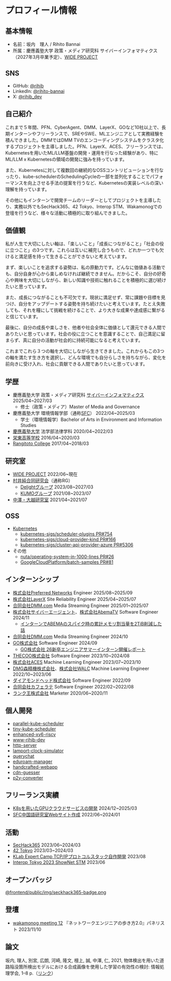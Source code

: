# プロフィール情報

## 基本情報

- 名前：坂内　理人 / Rihito Bannai
- 所属：慶應義塾大学 政策・メディア研究科 サイバーインフォマティクス（2027年3月卒業予定）、[WIDE PROJECT](https://www.wide.ad.jp/)

## SNS

- GitHub: [@rihib](https://github.com/rihib)
- LinkedIn: [@rihito-bannai](https://www.linkedin.com/in/rihito-bannai/)
- X: [@rihib_dev](https://x.com/rihib_dev)

## 自己紹介

これまで５年間、PFN、CyberAgent、DMM、LayerX、GOなど10社以上で、長期インターンやフリーランスで、SREやSWE、MLエンジニアとして実務経験を積んできました。DMMではDMM TVのエンコーディングシステムをクラスタ化するプロジェクトを主導しました。PFN、LayerX、ACES、フリーランスでは、Kubernetesを用いたML/LLM基盤の開発・運用を行なった経験があり、特にML/LLM x Kubernetesの領域の開発に強みを持っています。

また、Kubernetesに対して複数回の継続的なOSSコントリビューションを行なったり、kube-schedulerのSchedulingCycleの一部を並列化することでパフォーマンスを向上させる手法の提案を行うなど、Kubernetesの実装レベルの深い理解を持っています。

その他にもインターンで開発チームのリーダーとしてプロジェクトを主導したり、実務以外でもSecHack365、42 Tokyo、Interop STM、Wakamonogでの登壇を行うなど、様々な活動に積極的に取り組んできました。

## 価値観

私が人生で大切にしたい軸は、「楽しいこと」「成長につながること」「社会の役に立つこと」の3つです。これらは互いに補完し合うもので、どれか一つでも欠けると満足感を持って生きることができないと考えています。

まず、楽しいことを追求する姿勢は、私の原動力です。どんなに価値ある活動でも、自分自身が心から楽しめなければ継続できません。だからこそ、自分の好奇心や興味を大切にしながら、新しい知識や技術に触れることを積極的に選び続けたいと思っています。

また、成長につながることも不可欠です。現状に満足せず、常に課題や目標を見つけ、自分をアップデートする姿勢を持ち続けたいと考えています。たとえ失敗しても、それを糧にして挑戦を続けることで、より大きな成果や達成感に繋がると信じています。

最後に、自分の成長や楽しさを、他者や社会全体に価値として還元できる人間でありたいと思っています。社会の役に立つことを意識することで、自己満足に留まらず、真に自分の活動が社会的に持続可能になると考えています。

これまでこれら３つの軸を大切にしながら生きてきました。これからもこの3つの軸を満たす生き方を選択し、どんな環境でも自分らしさを持ちながら、変化を前向きに受け入れ、社会に貢献できる人間でありたいと思っています。

## 学歴

- 慶應義塾大学 政策・メディア研究科 [サイバーインフォマティクス](https://www.sfc.keio.ac.jp/academics/gsmg/program/ci.html) 2025/04~2027/03
  - 修士（政策・メディア）Master of Media and Governance
- 慶應義塾大学 環境情報学部（通称[SFC](https://www.sfc.keio.ac.jp/)） 2022/04~2025/03
  - 学士（環境情報学）Bachelor of Arts in Environment and Information Studies
- [慶應義塾大学](https://www.keio.ac.jp/) 法学部法律学科 2020/04~2022/03
- [栄東高等学校](https://www.sakaehigashi.ed.jp/) 2016/04~2020/03
- [Rangitoto College](https://www.rangitoto.school.nz/) 2017/04~2018/03

## 研究室

- [WIDE PROJECT](https://www.wide.ad.jp/) 2022/06~現在
- [村井純合同研究会](https://rg.sfc.keio.ac.jp/)（通称RG）
  - [Delightグループ](https://delight.sfc.wide.ad.jp/) 2023/08~2027/03
  - [KUMOグループ](https://delight.sfc.wide.ad.jp/ja/news/20230927_announcement_of_reforming_delight) 2021/08~2023/07
- [中澤・大越研究室](https://www.jn.sfc.keio.ac.jp/) 2021/04~2021/07

## OSS

- [Kubernetes](https://github.com/search?q=org%3Akubernetes+org%3Akubernetes-sigs+org%3Akubernetes-csi+org%3Akubernetes-client+is%3Apr+author%3Arihib+&type=pullrequests&query=org%3Akubernetes+org%3Akubernetes-sigs+org%3Akubernetes-csi+org%3Akubernetes-client+is%3Apr+author%3Arihib+)
  - [kubernetes-sigs/scheduler-plugins PR#754](https://github.com/kubernetes-sigs/scheduler-plugins/pull/754)
  - [kubernetes-sigs/cloud-provider-kind PR#166](https://github.com/kubernetes-sigs/cloud-provider-kind/pull/166)
  - [kubernetes-sigs/cluster-api-provider-azure PR#5306](https://github.com/kubernetes-sigs/cluster-api-provider-azure/pull/5306)
- その他
  - [nuta/operating-system-in-1000-lines PR#26](https://github.com/nuta/operating-system-in-1000-lines/pull/26)
  - [GoogleCloudPlatform/batch-samples PR#81](https://github.com/GoogleCloudPlatform/batch-samples/pull/81)

## インターンシップ

- [株式会社Preferred Networks](https://www.preferred.jp/) Engineer 2025/08~2025/09
- [株式会社LayerX](https://layerx.co.jp/) Site Reliability Engineer 2025/04~2025/07
- [合同会社DMM.com](https://dmm-corp.com/) Media Streaming Engineer 2025/01~2025/07
- [株式会社サイバーエージェント](https://www.cyberagent.co.jp/)、[株式会社AbemaTV](https://abematv.co.jp/) Software Engineer 2024/11
  - [インターンでABEMAのスパイク時の累計メモリ割当量を2TiB削減した話](https://developers.cyberagent.co.jp/blog/archives/54054/)
- [合同会社DMM.com](https://dmm-corp.com/) Media Streaming Engineer 2024/10
- [GO株式会社](https://goinc.jp/) Software Engineer 2024/09
  - [GO株式会社 26新卒エンジニアサマーインターン開催レポート](https://go-on.goinc.jp/n/n1762aeb8a329)
- [THECOO株式会社](https://thecoo.co.jp/) Software Engineer 2023/10~2024/08
- [株式会社ACES](https://acesinc.co.jp/) Machine Learning Engineer 2023/07~2023/10
- [DMG森精機株式会社](https://www.dmgmori.co.jp/)、[株式会社WALC](https://www.etl-dmgmori.com/) Machine Learning Engineer 2022/10~2023/06
- [ダイアモンドヘッド株式会社](https://diamondhead.jp/) Software Engineer 2022/09
- [合同会社カフェラテ](https://cafelatte.jp/) Software Engineer 2022/02~2022/08
- [ランク王株式会社](https://rank-king.co.jp/) Marketer 2020/06~2020/11

## 個人開発

- [parallel-kube-scheduler](https://github.com/rihib/kubernetes/pull/1)
- [tiny-kube-scheduler](https://github.com/rihib/tiny-kube-scheduler)
- [enhanced-xv6-riscv](https://github.com/rihib/enhanced-xv6-riscv)
- [www-rihib-dev](https://github.com/rihib/www-rihib-dev)
- [http-server](https://github.com/rihib/http-server)
- [lamport-clock-simulator](https://github.com/rihib/lamport-clock-simulator)
- [querychat](https://github.com/rihib/querychat)
- [eduroam-manager](https://github.com/rihib/eduroam-manager?tab=readme-ov-file)
- [handcrafted-webapp](https://github.com/rihib/handcrafted-webapp)
- [cdn-guesser](https://github.com/rihib/cdn-guesser)
- [p2y-converter](https://github.com/rihib/p2y-converter)

## フリーランス実績

- [K8sを用いたGPUクラウドサービスの開発](https://gpu.cloud.zebra-ai.net/) 2024/12~2025/03
- [SFC中国語研究室Webサイト作成](https://china-lab.sfc.keio.ac.jp/) 2022/06~2024/01

## 活動

- [SecHack365](https://sechack365.nict.go.jp/achievement/2023/pdf/28Ss.pdf) 2023/06~2024/03
- [42 Tokyo](https://42tokyo.jp/) 2023/03~2024/03
- [KLab Expert Camp TCP/IPプロトコルスタック自作開発](https://klab-hr.snar.jp/jobboard/detail.aspx?id=ceG7Rw98wQU) 2023/08
- [Interop Tokyo 2023 ShowNet STM](https://archive.interop.jp/2023/shownet/noc/) 2023/06

## オープンバッジ

[@frontend/public/img/seckhack365-badge.png](https://www.openbadge-global.com/api/v1.0/openBadge/v2/Wallet/Public/GetAssertionShare/UURiTXVaYWpUYklmRkRkYWkrZkxlUT09)

## 登壇

- [wakamonog meeting 12](https://docomo-openlab.jp/720/) 『ネットワークエンジニアの歩き方2.0』パネリスト 2023/11/10

## 論文

坂内, 理人, 別宮, 広朗, 河崎, 隆文, 檀上, 誠, 中澤, 仁, 2021, 物体検出を用いた道路陥没箇所検出モデルにおける合成画像を使用した学習の有効性の検討: 情報処理学会, 1–8 p.（[リンク](https://ipsj.ixsq.nii.ac.jp/records/213965)）
